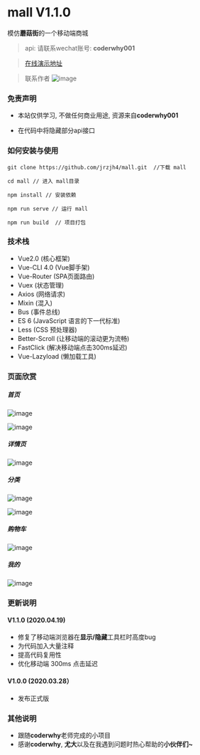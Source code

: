 # mall V1.1.0

模仿**蘑菇街**的一个移动端商城

> api: 请联系wechat账号: **coderwhy001**

> <a href="http://129.204.186.164" target="_blank">在线演示地址</a>

> 联系作者
> ![image](https://github.com/jrzjh4/mall/blob/master/projectImage/code.JPG)

### 免责声明

- 本站仅供学习, 不做任何商业用途, 资源来自**coderwhy001**

- 在代码中将隐藏部分api接口

### 如何安装与使用

```base
git clone https://github.com/jrzjh4/mall.git  //下载 mall

cd mall // 进入 mall目录

npm install // 安装依赖

npm run serve // 运行 mall

npm run build  // 项目打包
```

### 技术栈

- Vue2.0 (核心框架)
- Vue-CLI 4.0 (Vue脚手架)
- Vue-Router (SPA页面路由)
- Vuex (状态管理)
- Axios (网络请求)
- Mixin (混入)
- Bus (事件总线)
- ES 6 (JavaScript 语言的下一代标准)
- Less (CSS 预处理器)
- Better-Scroll (让移动端的滚动更为流畅)
- FastClick (解决移动端点击300ms延迟)
- Vue-Lazyload (懒加载工具)

### 页面欣赏

##### 首页
![image](https://github.com/jrzjh4/mall/blob/master/projectImage/IMG_1004.PNG)

![image](https://github.com/jrzjh4/mall/blob/master/projectImage/IMG_1005.PNG)

##### 详情页

![image](https://github.com/jrzjh4/mall/blob/master/projectImage/IMG_1006.PNG)

##### 分类

![image](https://github.com/jrzjh4/mall/blob/master/projectImage/IMG_1007.PNG)

![image](https://github.com/jrzjh4/mall/blob/master/projectImage/IMG_1008.PNG)

##### 购物车

![image](https://github.com/jrzjh4/mall/blob/master/projectImage/IMG_1009.PNG)

##### 我的

![image](https://github.com/jrzjh4/mall/blob/master/projectImage/IMG_1010.PNG)

### 更新说明

#### V1.1.0 (2020.04.19)

- 修复了移动端浏览器在**显示/隐藏**工具栏时高度bug
- 为代码加入大量注释
- 提高代码复用性
- 优化移动端 300ms 点击延迟

#### V1.0.0 (2020.03.28）

- 发布正式版


### 其他说明

- 跟随**coderwhy**老师完成的小项目
- 感谢**coderwhy**, **尤大**以及在我遇到问题时热心帮助的**小伙伴们~**

